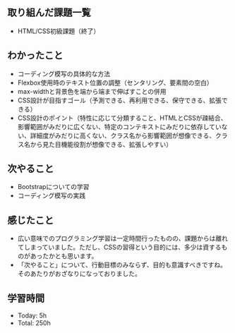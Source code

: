 ## 取り組んだ課題一覧
- HTML/CSS初級課題（終了）
## わかったこと
- コーディング模写の具体的な方法
- Flexbox使用時のテキスト位置の調整（センタリング、要素間の空白）
- max-widthと背景色を端から端まで伸ばすことの併用
- CSS設計が目指すゴール（予測できる、再利用できる、保守できる、拡張できる）
- CSS設計のポイント（特性に応じて分類すること、HTMLとCSSが疎結合、影響範囲がみだりに広くない、特定のコンテキストにみだりに依存していない、詳細度がみだりに高くない、クラス名から影響範囲が想像できる、クラス名から見た目機能役割が想像できる、拡張しやすい）
## 次やること
- Bootstrapについての学習
- コーディング模写の実践
## 感じたこと
- 広い意味でのプログラミング学習は一定時間行ったものの、課題からは離れてしまっていました。ただし、CSSの習得という目的には、多少は資するものがあったかとも思います。
- 「次やること」について、行動目標のみならず、目的も意識すべきですね。そのあたりがおざなりになっておりました。
## 学習時間
- Today: 5h
- Total: 250h
